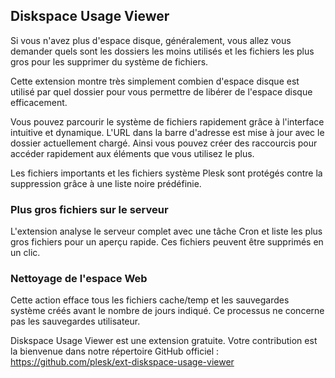 ## Diskspace Usage Viewer 

Si vous n'avez plus d'espace disque, généralement, vous allez vous demander quels sont les dossiers les moins utilisés et les fichiers les plus gros pour les supprimer du système de fichiers. 

Cette extension montre très simplement combien d'espace disque est utilisé par quel dossier pour vous permettre de libérer de l'espace disque efficacement. 

Vous pouvez parcourir le système de fichiers rapidement grâce à l'interface intuitive et dynamique. L'URL dans la barre d'adresse est mise à jour avec le dossier actuellement chargé. Ainsi vous pouvez créer des raccourcis pour accéder rapidement aux éléments que vous utilisez le plus. 

Les fichiers importants et les fichiers système Plesk sont protégés contre la suppression grâce à une liste noire prédéfinie. 

### Plus gros fichiers sur le serveur 

L'extension analyse le serveur complet avec une tâche Cron et liste les plus gros fichiers pour un aperçu rapide. Ces fichiers peuvent être supprimés en un clic. 

### Nettoyage de l'espace Web 

Cette action efface tous les fichiers cache/temp et les sauvegardes système créés avant le nombre de jours indiqué. Ce processus ne concerne pas les sauvegardes utilisateur. 

Diskspace Usage Viewer est une extension gratuite. Votre contribution est la bienvenue dans notre répertoire GitHub officiel : https://github.com/plesk/ext-diskspace-usage-viewer